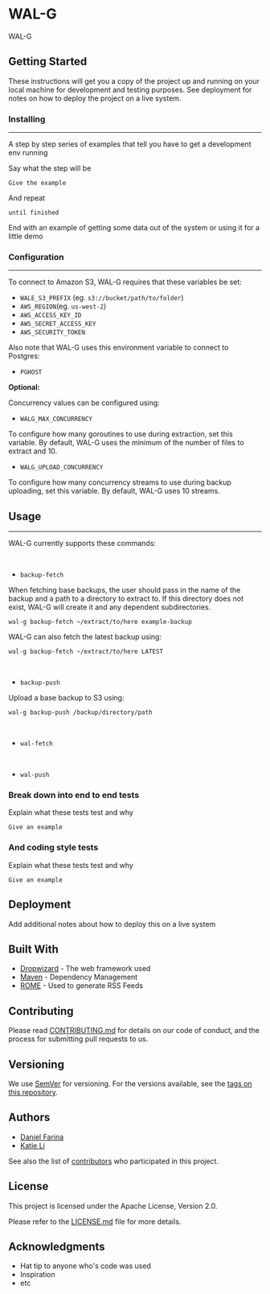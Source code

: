 # WAL-G

WAL-G 

## Getting Started

These instructions will get you a copy of the project up and running on your local machine for development and testing purposes. See deployment for notes on how to deploy the project on a live system.

### Installing
--------------

A step by step series of examples that tell you have to get a development env running

Say what the step will be

```
Give the example
```

And repeat

```
until finished
```

End with an example of getting some data out of the system or using it for a little demo

### Configuration
-----------------
To connect to Amazon S3, WAL-G requires that these variables be set:

* `WALE_S3_PREFIX` (eg. `s3://bucket/path/to/folder`)
* `AWS_REGION`(eg. `us-west-2`)
* `AWS_ACCESS_KEY_ID`
* `AWS_SECRET_ACCESS_KEY`
* `AWS_SECURITY_TOKEN`

Also note that WAL-G uses this environment variable to connect to Postgres:

* `PGHOST`

**Optional:**

Concurrency values can be configured using:

* `WALG_MAX_CONCURRENCY`

To configure how many goroutines to use during extraction, set this variable. By default, WAL-G uses the minimum of the number of files to extract and 10.

* `WALG_UPLOAD_CONCURRENCY`

To configure how many concurrency streams to use during backup uploading, set this variable. By default, WAL-G uses 10 streams.



## Usage
-----------
WAL-G currently supports these commands:

<br/>

* ``backup-fetch``

When fetching base backups, the user should pass in the name of the backup and a path to a directory to extract to. If this directory does not exist, WAL-G will create it and any dependent subdirectories. 

```
wal-g backup-fetch ~/extract/to/here example-backup
```

WAL-G can also fetch the latest backup using:

```
wal-g backup-fetch ~/extract/to/here LATEST
```
<br/>

* ``backup-push``



Upload a base backup to S3 using:

```
wal-g backup-push /backup/directory/path
```
<br/>

* ``wal-fetch``

<br/>

* ``wal-push``



### Break down into end to end tests

Explain what these tests test and why

```
Give an example
```

### And coding style tests

Explain what these tests test and why

```
Give an example
```

## Deployment

Add additional notes about how to deploy this on a live system

## Built With

* [Dropwizard](http://www.dropwizard.io/1.0.2/docs/) - The web framework used
* [Maven](https://maven.apache.org/) - Dependency Management
* [ROME](https://rometools.github.io/rome/) - Used to generate RSS Feeds

## Contributing

Please read [CONTRIBUTING.md](https://gist.github.com/PurpleBooth/b24679402957c63ec426) for details on our code of conduct, and the process for submitting pull requests to us.

## Versioning

We use [SemVer](http://semver.org/) for versioning. For the versions available, see the [tags on this repository](https://github.com/your/project/tags). 

## Authors

* [Daniel Farina](https://github.com/fdr)
* [Katie Li](https://github.com/katie31)

See also the list of [contributors](https://github.com/your/project/contributors) who participated in this project.

## License

This project is licensed under the Apache License, Version 2.0. 

Please refer to the [LICENSE.md](LICENSE.md) file for more details.

## Acknowledgments

* Hat tip to anyone who's code was used
* Inspiration
* etc
